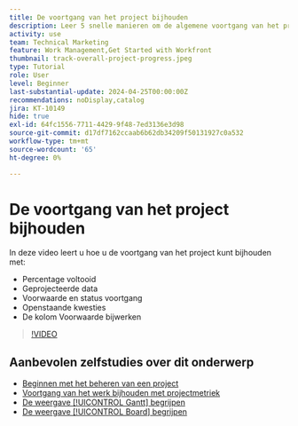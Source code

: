 ```yaml
---
title: De voortgang van het project bijhouden
description: Leer 5 snelle manieren om de algemene voortgang van het project te volgen.
activity: use
team: Technical Marketing
feature: Work Management,Get Started with Workfront
thumbnail: track-overall-project-progress.jpeg
type: Tutorial
role: User
level: Beginner
last-substantial-update: 2024-04-25T00:00:00Z
recommendations: noDisplay,catalog
jira: KT-10149
hide: true
exl-id: 64fc1556-7711-4429-9f48-7ed3136e3d98
source-git-commit: d17df7162ccaab6b62db34209f50131927c0a532
workflow-type: tm+mt
source-wordcount: '65'
ht-degree: 0%

---
```


# De voortgang van het project bijhouden

In deze video leert u hoe u de voortgang van het project kunt bijhouden met:

* Percentage voltooid
* Geprojecteerde data
* Voorwaarde en status voortgang
* Openstaande kwesties
* De kolom Voorwaarde bijwerken

>[!VIDEO](https://video.tv.adobe.com/v/3447416/?quality=12&learn=on&enablevpops&captions=dut)

## Aanbevolen zelfstudies over dit onderwerp

* [Beginnen met het beheren van een project](/help/manage-work/projects/getting-started-manage-a-project.md)
* [Voortgang van het werk bijhouden met projectmetriek](/help/manage-work/projects/track-work-progress-with-project-metrics.md)
* [De weergave [!UICONTROL Gantt] begrijpen](/help/manage-work/projects/understand-the-gantt-view.md)
* [De weergave [!UICONTROL Board] begrijpen](/help/manage-work/projects/understand-the-board-view.md)
